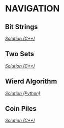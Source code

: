 # NAVIGATION

**Bit Strings**
---

*[Solution (C++)](https://github.com/1gne0u5/Learning-Resources/blob/master/Competitive%20Programming/Solutions/CSES/Introductory%20Problems/bitStrings.cpp)*

**Two Sets**
---

*[Solution (C++)](https://github.com/1gne0u5/Learning-Resources/blob/master/Competitive%20Programming/Solutions/CSES/Introductory%20Problems/twoSets.cpp)*

**Wierd Algorithm**
---

*[Solution (Python)](https://github.com/1gne0u5/Learning-Resources/blob/master/Competitive%20Programming/Solutions/CSES/Introductory%20Problems/weirdAlgorithm.py)*

**Coin Piles**
---

*[Solution (C++)](https://github.com/1gne0u5/Learning-Resources/blob/master/Competitive%20Programming/Solutions/CSES/Introductory%20Problems/coinPiles.cpp)*
